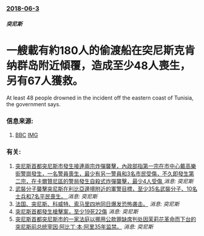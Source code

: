 ### [2018-06-3](/news/2018/06/3/index.md)

##### 突尼斯
# 一艘載有約180人的偷渡船在突尼斯克肯纳群岛附近傾覆，造成至少48人喪生，另有67人獲救。 

At least 48 people drowned in the incident off the eastern coast of Tunisia, the government says.


### 信息来源:

1. [BBC](http://www.bbc.co.uk/news/world-africa-44347955) [IMG](https://ichef.bbci.co.uk/news/1024/branded_news/4709/production/_101858181_gettyimages-120386864.jpg)

### 有关:

1. [ 突尼斯首都突尼斯市發生接連兩宗炸彈襲擊，內政部指第一宗在市中心戴高樂街警崗發生，一名警員喪生，最少有另一警員和3名市民受傷，不久即發生第二宗，在卡爾贊尼區的警局發生自殺式炸彈襲擊，最少4人受傷 ](/zh/news/2019/06/27/突尼斯首都突尼斯市發生接連兩宗炸彈襲擊-內政部指第一宗在市中心戴高樂街警崗發生-一名警員喪生-最少有另一警員和3名市民.md) _消息: 突尼斯_
2. [武裝分子襲擊突尼斯在利比亞邊境附近的軍警目標，至少35名武裝分子、10名士兵和7名平民喪生。 ](/zh/news/2016/03/7/武裝分子襲擊突尼斯在利比亞邊境附近的軍警目標-至少35名武裝分子-10名士兵和7名平民喪生.md) _消息: 突尼斯_
3. [法国、突尼斯、科威特、索马里四地同日爆发恐怖袭击。](/zh/news/2015/06/23/法国-突尼斯-科威特-索马里四地同日爆发恐怖袭击.md) _消息: 突尼斯_
4. [突尼斯首都發生槍擊案，至少19死22傷](/zh/news/2015/03/18/突尼斯首都發生槍擊案-至少19死22傷.md) _消息: 突尼斯_
5. [突尼斯首都突尼斯市的一家法庭以挪用公款罪缺席判处因茉莉花革命而下台的突尼斯前总统宰因·阿比丁·本·阿里35年监禁。](/zh/news/2011/06/20/突尼斯首都突尼斯市的一家法庭以挪用公款罪缺席判处因茉莉花革命而下台的突尼斯前总统宰因-阿比丁-本-阿里35年监禁.md) _消息: 突尼斯_
